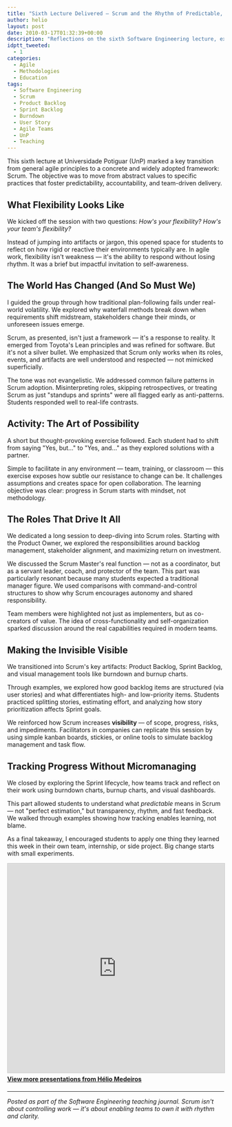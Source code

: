 ```yaml
---
title: "Sixth Lecture Delivered – Scrum and the Rhythm of Predictable, Productive Teams"
author: helio
layout: post
date: 2010-03-17T01:32:39+00:00
description: "Reflections on the sixth Software Engineering lecture, exploring Scrum as a framework for productive teams, sustainable rhythm, and value delivery."
idptt_tweeted:
  - 1
categories:
  - Agile
  - Methodologies
  - Education
tags:
  - Software Engineering
  - Scrum
  - Product Backlog
  - Sprint Backlog
  - Burndown
  - User Story
  - Agile Teams
  - UnP
  - Teaching
---
```


This sixth lecture at Universidade Potiguar (UnP) marked a key transition from general agile principles to a concrete and widely adopted framework: Scrum. The objective was to move from abstract values to specific practices that foster predictability, accountability, and team-driven delivery.

## What Flexibility Looks Like

We kicked off the session with two questions: _How's your flexibility? How's your team's flexibility?_

Instead of jumping into artifacts or jargon, this opened space for students to reflect on how rigid or reactive their environments typically are. In agile work, flexibility isn't weakness — it's the ability to respond without losing rhythm. It was a brief but impactful invitation to self-awareness.

## The World Has Changed (And So Must We)

I guided the group through how traditional plan-following fails under real-world volatility. We explored why waterfall methods break down when requirements shift midstream, stakeholders change their minds, or unforeseen issues emerge.

Scrum, as presented, isn't just a framework — it's a response to reality. It emerged from Toyota's Lean principles and was refined for software. But it's not a silver bullet. We emphasized that Scrum only works when its roles, events, and artifacts are well understood and respected — not mimicked superficially.

The tone was not evangelistic. We addressed common failure patterns in Scrum adoption. Misinterpreting roles, skipping retrospectives, or treating Scrum as just "standups and sprints" were all flagged early as anti-patterns. Students responded well to real-life contrasts.

## Activity: The Art of Possibility

A short but thought-provoking exercise followed. Each student had to shift from saying "Yes, but…" to "Yes, and…" as they explored solutions with a partner.

Simple to facilitate in any environment — team, training, or classroom — this exercise exposes how subtle our resistance to change can be. It challenges assumptions and creates space for open collaboration. The learning objective was clear: progress in Scrum starts with mindset, not methodology.

## The Roles That Drive It All

We dedicated a long session to deep-diving into Scrum roles. Starting with the Product Owner, we explored the responsibilities around backlog management, stakeholder alignment, and maximizing return on investment.

We discussed the Scrum Master's real function — not as a coordinator, but as a servant leader, coach, and protector of the team. This part was particularly resonant because many students expected a traditional manager figure. We used comparisons with command-and-control structures to show why Scrum encourages autonomy and shared responsibility.

Team members were highlighted not just as implementers, but as co-creators of value. The idea of cross-functionality and self-organization sparked discussion around the real capabilities required in modern teams.

## Making the Invisible Visible

We transitioned into Scrum's key artifacts: Product Backlog, Sprint Backlog, and visual management tools like burndown and burnup charts.

Through examples, we explored how good backlog items are structured (via user stories) and what differentiates high- and low-priority items. Students practiced splitting stories, estimating effort, and analyzing how story prioritization affects Sprint goals.

We reinforced how Scrum increases **visibility** — of scope, progress, risks, and impediments. Facilitators in companies can replicate this session by using simple kanban boards, stickies, or online tools to simulate backlog management and task flow.

## Tracking Progress Without Micromanaging

We closed by exploring the Sprint lifecycle, how teams track and reflect on their work using burndown charts, burnup charts, and visual dashboards.

This part allowed students to understand what _predictable_ means in Scrum — not "perfect estimation," but transparency, rhythm, and fast feedback. We walked through examples showing how tracking enables learning, not blame.

As a final takeaway, I encouraged students to apply one thing they learned this week in their own team, internship, or side project. Big change starts with small experiments.

<div style="margin-bottom: 20px;">
<iframe src="https://www.slideshare.net/slideshow/embed_code/key/ePHVpNd1rPPUEh" width="597" height="486" frameborder="0" marginwidth="0" marginheight="0" scrolling="no" style="border:1px solid #CCC; border-width:1px; margin-bottom:5px; max-width: 100%;" allowfullscreen></iframe>
<div style="margin-bottom:5px">
    <strong><a href="//www.slideshare.net/heliomedeiros" target="_blank">View more presentations from Hélio Medeiros</a></strong>
</div>
</div>

---

_Posted as part of the Software Engineering teaching journal. Scrum isn't about controlling work — it's about enabling teams to own it with rhythm and clarity._
